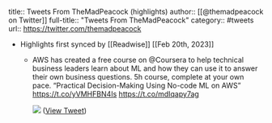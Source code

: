title:: Tweets From TheMadPeacock (highlights)
author:: [[@themadpeacock on Twitter]]
full-title:: "Tweets From TheMadPeacock"
category:: #tweets
url:: https://twitter.com/themadpeacock

- Highlights first synced by [[Readwise]] [[Feb 20th, 2023]]
	- AWS has created a free course on @Coursera to help technical business leaders learn about ML and how they can use it to answer their own business questions. 5h course, complete at your own pace. “Practical Decision-Making Using No-code ML on AWS” https://t.co/yVMHFBN4Is https://t.co/mdIqapy7ag
	  
	  ![](https://pbs.twimg.com/media/Ffn9dnxX0A4gqSw.jpg) ([View Tweet](https://twitter.com/themadpeacock/status/1583575432208650241))